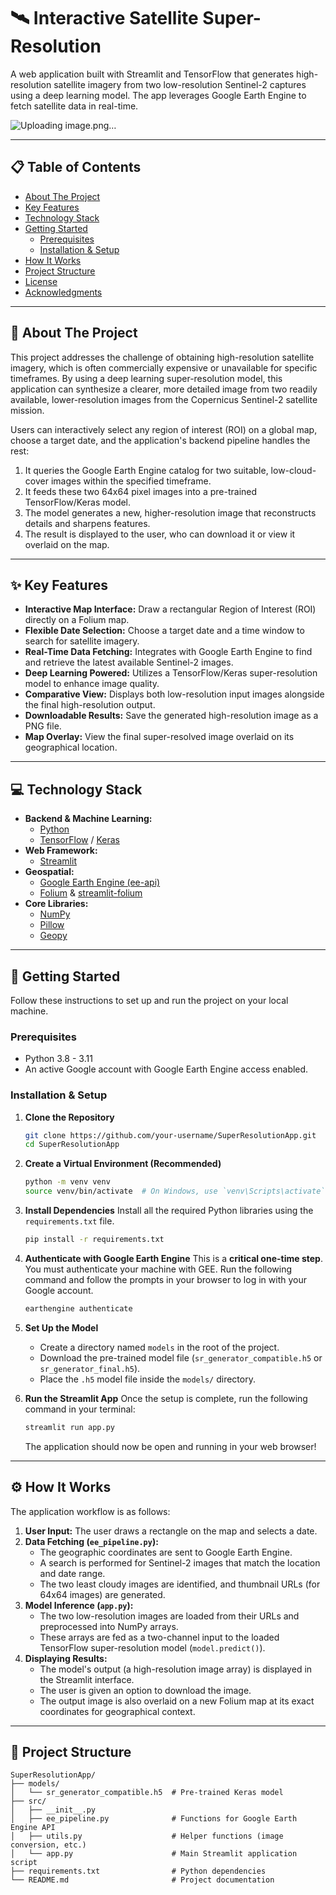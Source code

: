 # 🛰️ Interactive Satellite Super-Resolution

A web application built with Streamlit and TensorFlow that generates high-resolution satellite imagery from two low-resolution Sentinel-2 captures using a deep learning model. The app leverages Google Earth Engine to fetch satellite data in real-time.

![Uploading image.png…]()

---

## 📋 Table of Contents

- [About The Project](#about-the-project)
- [Key Features](#key-features)
- [Technology Stack](#technology-stack)
- [Getting Started](#getting-started)
  - [Prerequisites](#prerequisites)
  - [Installation & Setup](#installation--setup)
- [How It Works](#how-it-works)
- [Project Structure](#project-structure)
- [License](#license)
- [Acknowledgments](#acknowledgments)

---

## 📖 About The Project

This project addresses the challenge of obtaining high-resolution satellite imagery, which is often commercially expensive or unavailable for specific timeframes. By using a deep learning super-resolution model, this application can synthesize a clearer, more detailed image from two readily available, lower-resolution images from the Copernicus Sentinel-2 satellite mission.

Users can interactively select any region of interest (ROI) on a global map, choose a target date, and the application's backend pipeline handles the rest:
1.  It queries the Google Earth Engine catalog for two suitable, low-cloud-cover images within the specified timeframe.
2.  It feeds these two 64x64 pixel images into a pre-trained TensorFlow/Keras model.
3.  The model generates a new, higher-resolution image that reconstructs details and sharpens features.
4.  The result is displayed to the user, who can download it or view it overlaid on the map.

---

## ✨ Key Features

- **Interactive Map Interface:** Draw a rectangular Region of Interest (ROI) directly on a Folium map.
- **Flexible Date Selection:** Choose a target date and a time window to search for satellite imagery.
- **Real-Time Data Fetching:** Integrates with Google Earth Engine to find and retrieve the latest available Sentinel-2 images.
- **Deep Learning Powered:** Utilizes a TensorFlow/Keras super-resolution model to enhance image quality.
- **Comparative View:** Displays both low-resolution input images alongside the final high-resolution output.
- **Downloadable Results:** Save the generated high-resolution image as a PNG file.
- **Map Overlay:** View the final super-resolved image overlaid on its geographical location.

---

## 💻 Technology Stack

- **Backend & Machine Learning:**
  - [Python](https://www.python.org/)
  - [TensorFlow](https://www.tensorflow.org/) / [Keras](https://keras.io/)
- **Web Framework:**
  - [Streamlit](https://streamlit.io/)
- **Geospatial:**
  - [Google Earth Engine (ee-api)](https://earthengine.google.com/)
  - [Folium](https://python-visualization.github.io/folium/) & [streamlit-folium](https://github.com/randyzwitch/streamlit-folium)
- **Core Libraries:**
  - [NumPy](https://numpy.org/)
  - [Pillow](https://python-pillow.org/)
  - [Geopy](https://geopy.readthedocs.io/en/stable/)

---

## 🚀 Getting Started

Follow these instructions to set up and run the project on your local machine.

### Prerequisites

- Python 3.8 - 3.11
- An active Google account with Google Earth Engine access enabled.

### Installation & Setup

1.  **Clone the Repository**
    ```bash
    git clone https://github.com/your-username/SuperResolutionApp.git
    cd SuperResolutionApp
    ```

2.  **Create a Virtual Environment (Recommended)**
    ```bash
    python -m venv venv
    source venv/bin/activate  # On Windows, use `venv\Scripts\activate`
    ```

3.  **Install Dependencies**
    Install all the required Python libraries using the `requirements.txt` file.
    ```bash
    pip install -r requirements.txt
    ```

4.  **Authenticate with Google Earth Engine**
    This is a **critical one-time step**. You must authenticate your machine with GEE. Run the following command and follow the prompts in your browser to log in with your Google account.
    ```bash
    earthengine authenticate
    ```

5.  **Set Up the Model**
    - Create a directory named `models` in the root of the project.
    - Download the pre-trained model file (`sr_generator_compatible.h5` or `sr_generator_final.h5`).
    - Place the `.h5` model file inside the `models/` directory.

6.  **Run the Streamlit App**
    Once the setup is complete, run the following command in your terminal:
    ```bash
    streamlit run app.py
    ```
    The application should now be open and running in your web browser!

---

## ⚙️ How It Works

The application workflow is as follows:

1.  **User Input:** The user draws a rectangle on the map and selects a date.
2.  **Data Fetching (`ee_pipeline.py`):**
    - The geographic coordinates are sent to Google Earth Engine.
    - A search is performed for Sentinel-2 images that match the location and date range.
    - The two least cloudy images are identified, and thumbnail URLs (for 64x64 images) are generated.
3.  **Model Inference (`app.py`):**
    - The two low-resolution images are loaded from their URLs and preprocessed into NumPy arrays.
    - These arrays are fed as a two-channel input to the loaded TensorFlow super-resolution model (`model.predict()`).
4.  **Displaying Results:**
    - The model's output (a high-resolution image array) is displayed in the Streamlit interface.
    - The user is given an option to download the image.
    - The output image is also overlaid on a new Folium map at its exact coordinates for geographical context.

---

## 📂 Project Structure
```
SuperResolutionApp/
├── models/
│   └── sr_generator_compatible.h5  # Pre-trained Keras model
├── src/
│   ├── __init__.py
│   ├── ee_pipeline.py              # Functions for Google Earth Engine API
│   ├── utils.py                    # Helper functions (image conversion, etc.)
│   └── app.py                      # Main Streamlit application script
├── requirements.txt                # Python dependencies
└── README.md                       # Project documentation
```
